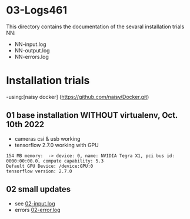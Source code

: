 # 03-Logs461
This directory contains the documentation of the sevaral installation trials NN:
- NN-input.log
- NN-output.log
- NN-errors.log

# Installation trials
-using:[naisy docker] (https://github.com/naisy/Docker.git)

## 01 base installation WITHOUT virtualenv, Oct. 10th 2022
- cameras csi & usb working
- tensorflow 2.7.0 working with GPU
```
154 MB memory:  -> device: 0, name: NVIDIA Tegra X1, pci bus id: 0000:00:00.0, compute capability: 5.3
Default GPU Device: /device:GPU:0
tensorflow version: 2.7.0
```



## 02 small updates
- see [02-input.log](02-input.log)
- errors [02-error.log](02-error.log)